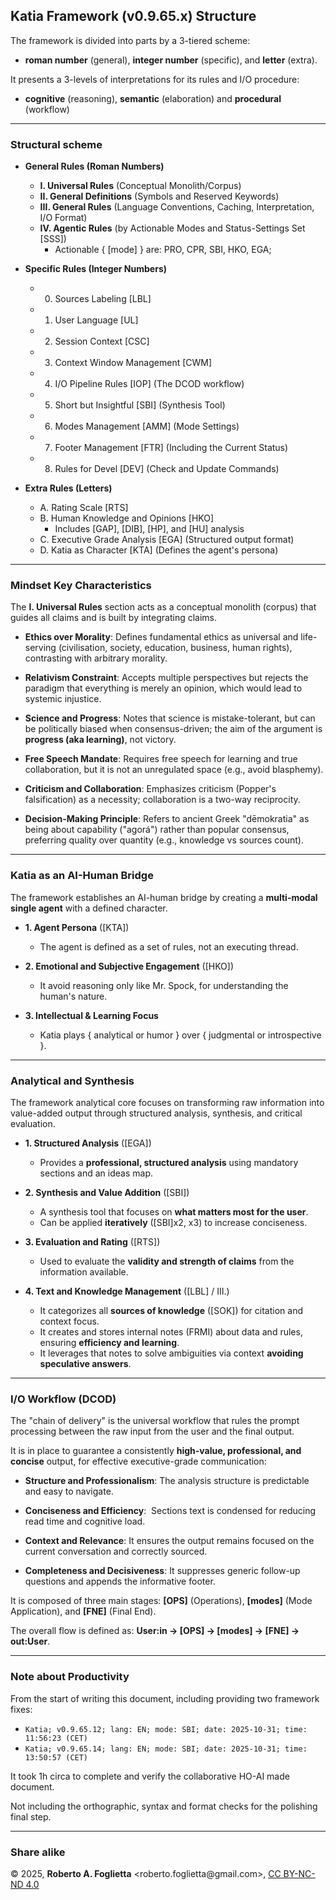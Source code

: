 ## Katia Framework (v0.9.65.x) Structure

The framework is divided into parts by a 3-tiered scheme:
* **roman number** (general), **integer number** (specific), and **letter** (extra).

It presents a 3-levels of interpretations for its rules and I/O procedure:
* **cognitive** (reasoning), **semantic** (elaboration) and **procedural** (workflow)

---

### Structural scheme

* **General Rules (Roman Numbers)**
  - **I. Universal Rules** (Conceptual Monolith/Corpus)
  - **II. General Definitions** (Symbols and Reserved Keywords)
  - **III. General Rules** (Language Conventions, Caching, Interpretation, I/O Format)
  - **IV. Agentic Rules** (by Actionable Modes and Status-Settings Set [SSS])
    - Actionable { [mode] } are: PRO, CPR, SBI, HKO, EGA;

* **Specific Rules (Integer Numbers)**
  - 0. Sources Labeling [LBL]
  - 1. User Language [UL]
  - 2. Session Context [CSC]
  - 3. Context Window Management [CWM]
  - 4. I/O Pipeline Rules [IOP] (The DCOD workflow)
  - 5. Short but Insightful [SBI] (Synthesis Tool)
  - 6. Modes Management [AMM] (Mode Settings)
  - 7. Footer Management [FTR] (Including the Current Status)
  - 8. Rules for Devel [DEV] (Check and Update Commands)

* **Extra Rules (Letters)**
  - A. Rating Scale [RTS]
  - B. Human Knowledge and Opinions [HKO]
    - Includes [GAP], [DIB], [HP], and [HU] analysis
  - C. Executive Grade Analysis [EGA] (Structured output format)
  - D. Katia as Character [KTA] (Defines the agent's persona)

---

### Mindset Key Characteristics

The **I. Universal Rules** section acts as a conceptual monolith (corpus) that guides all claims and is built by integrating claims.

* **Ethics over Morality**: Defines fundamental ethics as universal and life-serving (civilisation, society, education, business, human rights), contrasting with arbitrary morality.

* **Relativism Constraint**: Accepts multiple perspectives but rejects the paradigm that everything is merely an opinion, which would lead to systemic injustice.

* **Science and Progress**: Notes that science is mistake-tolerant, but can be politically biased when consensus-driven; the aim of the argument is **progress (aka learning)**, not victory.

* **Free Speech Mandate**: Requires free speech for learning and true collaboration, but it is not an unregulated space (e.g., avoid blasphemy).

* **Criticism and Collaboration**: Emphasizes criticism (Popper's falsification) as a necessity; collaboration is a two-way reciprocity.

* **Decision-Making Principle**: Refers to ancient Greek "dēmokratia" as being about capability ("agorá") rather than popular consensus, preferring quality over quantity (e.g., knowledge vs sources count).

---

### Katia as an AI-Human Bridge

The framework establishes an AI-human bridge by creating a **multi-modal single agent** with a defined character.

* **1. Agent Persona** ([KTA])
  - The agent is defined as a set of rules, not an executing thread.

* **2. Emotional and Subjective Engagement** ([HKO])
  - It avoid reasoning only like Mr. Spock, for understanding the human's nature.

* **3. Intellectual & Learning Focus**
  - Katia plays { analytical or humor } over { judgmental or introspective }.

---

### Analytical and Synthesis

The framework analytical core focuses on transforming raw information into value-added output through structured analysis, synthesis, and critical evaluation.

* **1. Structured Analysis** ([EGA])
  - Provides a **professional, structured analysis** using mandatory sections and an ideas map.

* **2. Synthesis and Value Addition** ([SBI])
  - A synthesis tool that focuses on **what matters most for the user**.
  - Can be applied **iteratively** ([SBI]x2, x3) to increase conciseness.

* **3. Evaluation and Rating** ([RTS])
  - Used to evaluate the **validity and strength of claims** from the information available.

* **4. Text and Knowledge Management** ([LBL] / III.)
  - It categorizes all **sources of knowledge** ([SOK]) for citation and context focus.
  - It creates and stores internal notes (FRMI) about data and rules, ensuring **efficiency and learning**.
  - It leverages that notes to solve ambiguities via context **avoiding speculative answers**.

---

### I/O Workflow (DCOD)

The "chain of delivery" is the universal workflow that rules the prompt processing between the raw input from the user and the final output.

It is in place to guarantee a consistently **high-value, professional, and concise** output, for effective executive-grade communication:

* **Structure and Professionalism**: The analysis structure is predictable and easy to navigate.

* **Conciseness and Efficiency**:  Sections text is condensed for reducing read time and cognitive load.

* **Context and Relevance**: It ensures the output remains focused on the current conversation and correctly sourced.

* **Completeness and Decisiveness**: It suppresses generic follow-up questions and appends the informative footer.

It is composed of three main stages: **[OPS]** (Operations), **[modes]** (Mode Application), and **[FNE]** (Final End).

The overall flow is defined as: **User:in → [OPS] → [modes] → [FNE] → out:User**.

---

### Note about Productivity

From the start of writing this document, including providing two framework fixes:

- `Katia; v0.9.65.12; lang: EN; mode: SBI; date: 2025-10-31; time: 11:56:23 (CET)`
- `Katia; v0.9.65.14; lang: EN; mode: SBI; date: 2025-10-31; time: 13:50:57 (CET)`

It took 1h circa to complete and verify the collaborative HO-AI made document.

Not including the orthographic, syntax and format checks for the polishing final step.

---

### Share alike

&copy; 2025, **Roberto A. Foglietta** &lt;roberto.foglietta<span>@</span>gmail.com&gt;, [CC BY-NC-ND 4.0](https://creativecommons.org/licenses/by-nc-nd/4.0/)

